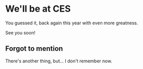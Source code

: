 # We'll be at CES

You guessed it, back again this year with even more greatness.

See you soon!

## Forgot to mention

There's another thing, but... I don't remember now.
